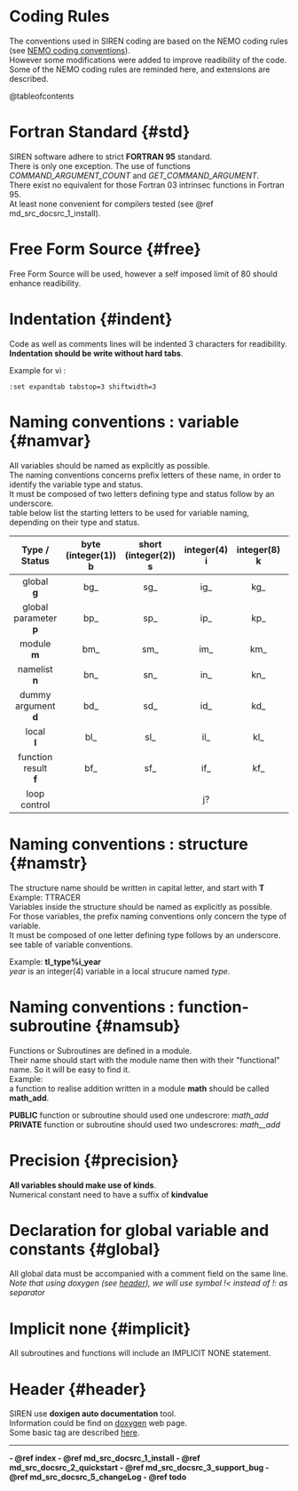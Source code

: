 # Coding Rules

The conventions used in SIREN coding are based on the NEMO coding rules
(see [NEMO coding
conventions](http://www.nemo-ocean.eu/content/download/15483/73221/file/NEMO_coding.conv_v3.pdf)).<br/>
However some modifications were added to improve readibility of the code.<br/>
Some of the NEMO coding rules are reminded here, and extensions are described.

@tableofcontents

# Fortran Standard {#std}

SIREN software adhere to strict __FORTRAN 95__ standard.<br/>
There is only one exception. The use of functions _COMMAND_ARGUMENT_COUNT_ and
_GET_COMMAND_ARGUMENT_.<br/>
There exist no equivalent for those Fortran 03 intrinsec functions in Fortran
95.<br/> At least none convenient for compilers tested (see @ref md_src_docsrc_1_install). 

#  Free Form Source {#free}
Free Form Source will be used, however a self imposed limit of 80 should
enhance readibility.

#  Indentation {#indent}
Code as well as comments lines will be indented 3 characters for readibility.<br/>
__Indentation should be write without hard tabs__.

Example for vi  :
~~~~~~~~~~~~~~~~~~~~~
:set expandtab tabstop=3 shiftwidth=3
~~~~~~~~~~~~~~~~~~~~~

#  Naming conventions : variable {#namvar}
All variables should be named as explicitly as possible.<br/>
The naming conventions concerns prefix letters of these name, in order to
identify the variable type and status.<br/> It must be composed of two
letters defining type and status follow by an underscore.<br/>
table below list the starting letters to be used for variable naming,
depending on their type and status.

 | Type / Status     | byte (integer(1)) <br/> __b__ | short (integer(2)) <br/> __s__ | integer(4) <br/> __i__  | integer(8) <br/> __k__ | real(4) <br/> __r__ | real(8) <br/> __d__ | logical <br/> __l__ | character <br/> __c__ | complex <br/> __y__ | structure <br/> __t__  |
 | :----:            | :----: | :----: | :----: | :----: | :----: | :----: | :----: | :----: | :----: | :----: |
 |global <br/> __g__           | bg_  | sg_  | ig_  | kg_  | rg_  | dg_  | lg_  | cg_  | yg_  | tg_  |
 |global parameter <br/> __p__ | bp_  | sp_  | ip_  | kp_  | rp_  | dp_  | lp_  | cp_  | yp_  | tp_  |
 |module <br/> __m__           | bm_  | sm_  | im_  | km_  | rm_  | dm_  | lm_  | cm_  | ym_  | tm_  |
 |namelist <br/> __n__         | bn_  | sn_  | in_  | kn_  | rn_  | dn_  | ln_  | cn_  | yn_  | tn_  |
 |dummy argument <br/> __d__   | bd_  | sd_  | id_  | kd_  | rd_  | dd_  | ld_  | cd_  | yd_  | td_  |
 |local <br/> __l__            | bl_  | sl_  | il_  | kl_  | rl_  | dl_  | ll_  | cl_  | yl_  | tl_  |
 |function result <br/> __f__  | bf_  | sf_  | if_  | kf_  | rf_  | df_  | lf_  | cf_  | yf_  | tf_  |
 |loop control                 |      |      | j?   |      |      |      |      |      |      |      |

# Naming conventions : structure {#namstr}
The structure name should be written in capital letter, and start with
__T__<br/> Example: TTRACER <br/>
Variables inside the structure should be named as explicitly as possible.<br/>
For those variables, the prefix naming conventions only concern the type of variable.<br/>
It must be composed of one letter defining type follows by an
underscore.<br/>
see table of variable conventions.<br/>

Example: __tl\_type\%i\_year__<br/> _year_ is an integer(4) variable in a local strucure
named _type_. <br/>

# Naming conventions : function-subroutine {#namsub}
Functions or Subroutines are defined in a module.<br/>
Their name should start with the module name then with their "functional" name. So it will be
easy to find it.<br/>
Example:<br/> a function to realise addition written in a module
__math__ should be called __math\_add__.<br/>

__PUBLIC__  function or subroutine should used one undescrore: _math_add_<br/>
__PRIVATE__ function or subroutine should used two undescrores: _math__add_<br/>

# Precision {#precision}
__All variables should make use of kinds__.<br/>
Numerical constant need to have a suffix of __kindvalue__

# Declaration for global variable and constants {#global}
All global data must be accompanied with a comment field on the same
line.<br/>
_Note that using doxygen (see [header](#header)), we will use symbol !< instead of !: as separator_

# Implicit none {#implicit}
All subroutines and functions will include an IMPLICIT NONE statement.

# Header {#header}

SIREN use __doxigen auto documentation__ tool.<br/>
Information could be find on
[doxygen](http://www.stack.nl/~dimitri/doxygen/index.html) web page.<br/>
Some basic tag are described
[here](http://www.msg.chem.iastate.edu/gamess/DoxygenRules.oct10.pdf).

 <HR>
   <b>
   - @ref index
   - @ref md_src_docsrc_1_install
   - @ref md_src_docsrc_2_quickstart
   - @ref md_src_docsrc_3_support_bug
   - @ref md_src_docsrc_5_changeLog
   - @ref todo
   </b>
